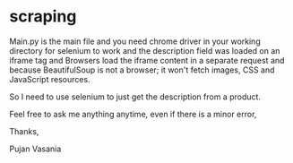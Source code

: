 # scraping

Main.py is the main file and you need chrome driver in your working directory for selenium to work and the description field was loaded on an iframe tag
and Browsers load the iframe content in a separate request and because BeautifulSoup is not a browser; it won't fetch images, CSS and JavaScript resources. 

So I need to use selenium to just get the description from a product.


Feel free to ask me anything anytime, even if there is a minor error,

Thanks, 

Pujan Vasania
